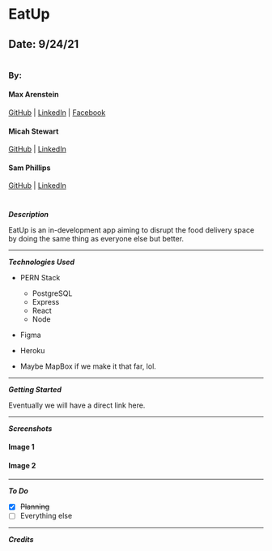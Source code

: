 # EatUp

## Date: 9/24/21

#

### By:

#### Max Arenstein

[GitHub](https://github.com/mistermindx) | [LinkedIn](https://www.linkedin.com/in/max-arenstein/) | [Facebook](https://www.facebook.com/max.arenstein/)

#### Micah Stewart

[GitHub](https://github.com/thrillisreal) | [LinkedIn](https://www.linkedin.com/in/micahdstewart/)

#### Sam Phillips

[GitHub](https://github.com/samkphillips) | [LinkedIn](https://www.linkedin.com/in/sam-k-phillips/)

#

**_Description_**

EatUp is an in-development app aiming to disrupt the food delivery space by doing the same thing as everyone else but better.

---

**_Technologies Used_**

- PERN Stack
  - PostgreSQL
  - Express
  - React
  - Node
- Figma
- Heroku

- Maybe MapBox if we make it that far, lol.

---

**_Getting Started_**

Eventually we will have a direct link here.

---

**_Screenshots_**

#### Image 1

#### Image 2

---

**_To Do_**

- [x] ~~Planning~~
- [ ] Everything else

---

**_Credits_**
